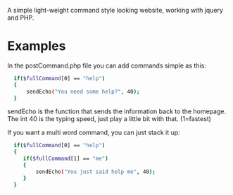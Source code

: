 A simple light-weight command style looking website, working with jquery and PHP.

# Examples

In the postCommand.php file you can add commands simple as this:
```sh
  if($fullCommand[0] == "help")
  {
      sendEcho("You need some help?", 40);
  }
```
sendEcho is the function that sends the information back to the homepage. The int 40 is the typing speed, just play a little bit with that. (1=fastest)

If you want a multi word command, you can just stack it up:
```sh
  if($fullCommand[0] == "help")
  {
     if($fullCommand[1] == "me")
     {
         sendEcho("You just said help me", 40);
     }
  }
```
